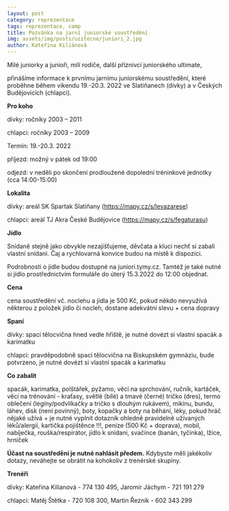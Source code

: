 ```yaml
---
layout: post
category: reprezentace
tags: reprezentace, camp
title: Pozvánka na jarní juniorské soustředění
img: assets/img/posts/uzitecne/juniori_2.jpg
author: Kateřina Kiliánová
---
```


Milé juniorky a junioři, milí rodiče, další příznivci juniorského ultimate, 

přinášíme informace k prvnímu jarnímu juniorskému soustředění, které proběhne během víkendu 19.-20.3. 2022 ve Slatiňanech (dívky) a v Českých Budějovicích (chlapci).

**Pro koho**

dívky: ročníky 2003 – 2011

chlapci: ročníky 2003 – 2009

Termín: 19.-20.3. 2022

příjezd: možný v pátek od 19:00

odjezd: v neděli po skončení prodloužené dopolední tréninkové jednotky (cca 14:00-15:00)

**Lokalita**

dívky: areál SK Spartak Slatiňany (https://mapy.cz/s/levazarese)

chlapci: areál TJ Akra České Budějovice (https://mapy.cz/s/fegaturasu)
	
**Jídlo**

Snídaně stejně jako obvykle nezajišťujeme, děvčata a kluci nechť si zabalí vlastní snídani. Čaj a rychlovarná konvice budou na místě k dispozici.

Podrobnosti o jídle budou dostupné na juniori.tymy.cz. Tamtéž je také nutné si jídlo prostřednictvím formuláře do úterý 15.3.2022 do 12:00 objednat.

**Cena**

cena soustředění vč. noclehu a jídla je 500 Kč, pokud někdo nevyužívá některou z položek jídlo či nocleh, dostane adekvátní slevu + cena dopravy

**Spaní**

dívky: spací tělocvična hned vedle hřiště, je nutné dovézt si vlastní spacák a karimatku

chlapci: pravděpodobně spací tělocvična na Biskupském gymnáziu, bude potvrzeno, je nutné dovézt si vlastní spacák a karimatku

**Co zabalit**

spacák, karimatka, polštářek, pyžamo, věci na sprchování, ručník, kartáček, věci na trénování - kraťasy, světlé (bílé) a tmavé (černé) tričko (dres), termo oblečení (legíny/podvlíkačky a tričko s dlouhým rukávem), mikinu, bundu, láhev, disk (není povinný), boty, kopačky a boty na běhání, léky, pokud hráč nějaké užívá + je nutné vyplnit dotazník ohledně pravidelně užívaných léků/alergií, kartička pojištěnce !!!, peníze (500 Kč + doprava), mobil, nabíječka, rouška/respirátor, jídlo k snídani, svačince (banán, tyčinka), lžíce, hrníček

**Účast na soustředění je nutné nahlásit předem.** Kdybyste měli jakékoliv dotazy, neváhejte se obrátit na kohokoliv z trenérské skupiny.

**Trenéři**

dívky: Kateřina Kilianová - 774 130 495, Jaromír Jáchym - 721 191 279

chlapci: Matěj Štětka - 720 108 300, Martin Řezník - 602 343 299
